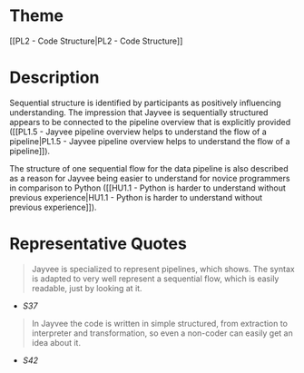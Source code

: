 # Theme

[[PL2 - Code Structure|PL2 - Code Structure]]

# Description

Sequential structure is identified by participants as positively influencing understanding. The impression that Jayvee is sequentially structured appears to be connected to the pipeline overview that is explicitly provided ([[PL1.5 - Jayvee pipeline overview helps to understand the flow of a pipeline|PL1.5 - Jayvee pipeline overview helps to understand the flow of a pipeline]]).

The structure of one sequential flow for the data pipeline is also described as a reason for Jayvee being easier to understand for novice programmers in comparison to Python ([[HU1.1 - Python is harder to understand without previous experience|HU1.1 - Python is harder to understand without previous experience]]).
# Representative Quotes

> Jayvee is specialized to represent pipelines, which shows. The syntax is adapted to very well represent a sequential flow, which is easily readable, just by looking at it.
- *S37*

> In Jayvee the code is written in simple structured, from extraction to interpreter and transformation, so even a non-coder can easily get an idea about it.
- *S42*

